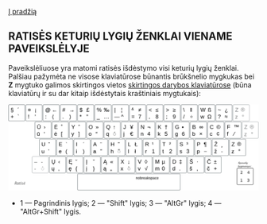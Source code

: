 [Į pradžią](../README.md)

RATISĖS KETURIŲ LYGIŲ ŽENKLAI VIENAME PAVEIKSLĖLYJE
---------------------------------------------------

Paveikslėliuose yra matomi ratisės išdėstymo visi keturių lygių ženklai. Palšiau pažymėta ne visose klaviatūrose būnantis brūkšnelio mygkukas bei __Z__ mygtuko galimos skirtingos vietos [skirtingos darybos klaviatūrose](images/Physical_keyboard_layouts_comparison_ANSI_ISO_variants.png) (būna klaviatūrų ir su dar kitaip išdėstytais kraštiniais mygtukais):

![Ratisės išdėstymas](images/lek_ratise_layout.png)

- 1 — Pagrindinis lygis; 2 — "Shift" lygis; 3 — "AltGr" lygis; 4 — "AltGr+Shift" lygis.
